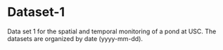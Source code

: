# Dataset-1 
Data set 1 for the spatial and temporal monitoring of a pond at USC. The datasets are organized by date (yyyy-mm-dd). 

